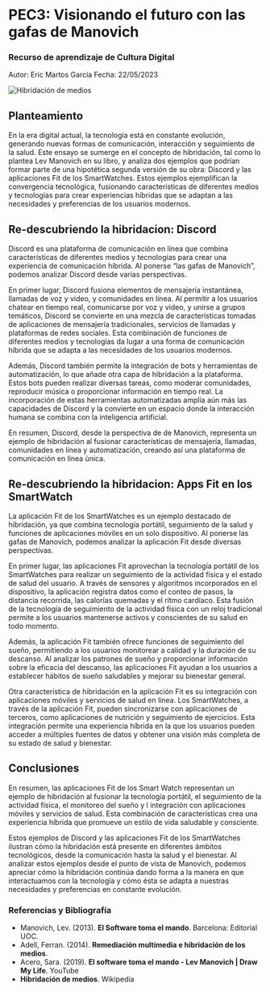 # PEC3: Visionando el futuro con las gafas de Manovich
### Recurso de aprendizaje de Cultura Digital
Autor: Eric Martos Garcia
Fecha: 22/05/2023

![Hibridación de medios](https://pbs.twimg.com/media/EAVNDNhXUAAwIIR.png)

## Planteamiento

En la era digital actual, la tecnología está en constante evolución, generando nuevas formas de comunicación, interacción y seguimiento de la salud. Este ensayo se sumerge en el concepto de hibridación, tal como lo plantea Lev Manovich en su libro, y analiza dos ejemplos que podrían formar parte de una hipotética segunda versión de su obra: Discord y las aplicaciones Fit de los SmartWatches. Estos ejemplos ejemplifican la convergencia tecnológica, fusionando características de diferentes medios y tecnologías para crear experiencias híbridas que se adaptan a las necesidades y preferencias de los usuarios modernos.

## Re-descubriendo la hibridacion: Discord

Discord es una plataforma de comunicación en línea que combina características de diferentes medios y tecnologías para crear una experiencia de comunicación híbrida. Al ponerse “las gafas de Manovich”, podemos analizar Discord desde varias perspectivas.

En primer lugar, Discord fusiona elementos de mensajería instantánea, llamadas de voz y video, y comunidades en línea. Al permitir a los usuarios chatear en tiempo real, comunicarse por voz y video, y unirse a grupos temáticos, Discord se convierte en una mezcla de características tomadas de aplicaciones de mensajería tradicionales, servicios de llamadas y plataformas de redes sociales. Esta combinación de funciones de diferentes medios y tecnologías da lugar a una forma de comunicación híbrida que se adapta a las necesidades de los usuarios modernos.

Además, Discord también permite la integración de bots y herramientas de automatización, lo que añade otra capa de hibridación a la plataforma. Estos bots pueden realizar diversas tareas, como moderar comunidades, reproducir música o proporcionar información en tiempo real. La incorporación de estas herramientas automatizadas amplía aún más las capacidades de Discord y la convierte en un espacio donde la interacción humana se combina con la inteligencia artificial.

En resumen, Discord, desde la perspectiva de de Manovich, representa un ejemplo de hibridación al fusionar características de mensajería, llamadas, comunidades en línea y automatización, creando así una plataforma de comunicación en línea única.

## Re-descubriendo la hibridacion: Apps Fit en los SmartWatch

La aplicación Fit de los SmartWatches es un ejemplo destacado de hibridación, ya que combina tecnología portátil, seguimiento de la salud y funciones de aplicaciones móviles en un solo dispositivo. Al ponerse las gafas de Manovich, podemos analizar la aplicación Fit desde diversas perspectivas.

En primer lugar, las aplicaciones Fit aprovechan la tecnología portátil de los SmartWatches para realizar un seguimiento de la actividad física y el estado de salud del usuario. A través de sensores y algoritmos incorporados en el dispositivo, la aplicación registra datos como el conteo de pasos, la distancia recorrida, las calorías quemadas y el ritmo cardíaco. Esta fusión de  la tecnología de seguimiento de la actividad física con un reloj tradicional permite a los usuarios mantenerse activos y conscientes de su salud en todo momento.

Además, la aplicación Fit también ofrece funciones de seguimiento del sueño, permitiendo a los usuarios monitorear a calidad y la duración de su descanso. Al analizar los patrones de sueño y proporcionar información sobre la eficacia del descanso, las aplicaciones Fit ayudan a los usuarios a establecer hábitos de sueño saludables y mejorar su bienestar general.

Otra característica de hibridación en la aplicación Fit es su integración con aplicaciones móviles y servicios de salud en línea. Los SmartWatches, a través de la aplicación Fit, pueden sincronizarse con aplicaciones de terceros, como aplicaciones de nutrición y seguimiento de ejercicios. Esta integración permite una experiencia híbrida en la que los usuarios pueden acceder a múltiples fuentes de datos y obtener una visión más completa de su estado de salud y bienestar.

## Conclusiones

En resumen, las aplicaciones Fit de los Smart Watch representan un ejemplo de hibridación al fusionar la tecnología portátil, el seguimiento de la actividad física, el monitoreo del sueño y l integración con aplicaciones móviles y servicios de salud. Esta combinación de características crea una experiencia híbrida que promueve un estilo de vida saludable y consciente.

Estos ejemplos de Discord y las aplicaciones Fit de los SmartWatches ilustran cómo la hibridación está presente en diferentes ámbitos tecnológicos, desde la comunicación hasta la salud y el bienestar. Al analizar estos ejemplos desde el punto de vista de Manovich, podemos apreciar cómo la hibridación continúa dando forma a la manera en que interactuamos con la tecnología y cómo ésta se adapta a nuestras necesidades y preferencias en constante evolución.

### Referencias y Bibliografía

-   Manovich, Lev. (2013).  **El Software toma el mando**. Barcelona: Editorial UOC.
- Adell, Ferran. (2014). **Remediación multimedia e hibridación de los medios**.
- Acero, Sara. (2019). **El software toma el mando - Lev Manovich | Draw My Life**. YouTube
- **Hibridación de medios**. Wikipedia
